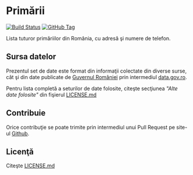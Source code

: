 # Primării

[![Build Status](https://img.shields.io/travis/vimishor/dataset-primarii.svg?style=flat-square)](https://travis-ci.org/vimishor/dataset-primarii)
[![GitHub Tag](https://img.shields.io/github/tag/vimishor/dataset-primarii.svg?maxAge=172800&style=flat-square)]()

Lista tuturor primăriilor din România, cu adresă şi numere de telefon.

## Sursa datelor

Prezentul set de date este format din informaţii colectate din diverse surse, 
cât şi din date publicate de [Guvernul României][1] prin intermediul 
[data.gov.ro][2].

Pentru lista completă a seturilor de date folosite, citeşte secţiunea 
_"Alte date folosite"_ din fişierul [LICENSE.md][3]

## Contribuie

Orice contribuţie se poate trimite prin intermediul unui Pull Request pe 
site-ul [Github][4].

## Licenţă

Citeşte [LICENSE.md][3]

[1]: http://www.gov.ro/
[2]: http://data.gov.ro/
[3]: LICENSE.md
[4]: https://www.github.com/vimishor/dataset-primarii
